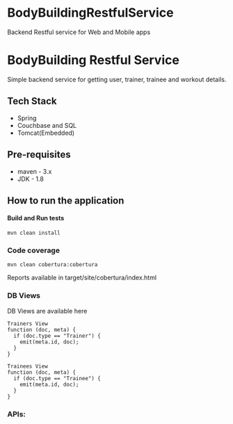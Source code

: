 # BodyBuildingRestfulService
Backend Restful service for Web and Mobile apps

# BodyBuilding Restful Service
Simple backend service for getting user, trainer, trainee and workout details.

## Tech Stack
* Spring 
* Couchbase and SQL
* Tomcat(Embedded)

## Pre-requisites
* maven - 3.x
* JDK - 1.8

## How to run the application

#### Build and Run tests
	mvn clean install

### Code coverage
	mvn clean cobertura:cobertura
Reports available in target/site/cobertura/index.html

### DB Views
DB Views are available here 
```
Trainers View
function (doc, meta) {
  if (doc.type == "Trainer") {
  	emit(meta.id, doc);
  }
}

Trainees View
function (doc, meta) {
  if (doc.type == "Trainee") {
  	emit(meta.id, doc);
  }
}

```
### APIs:


